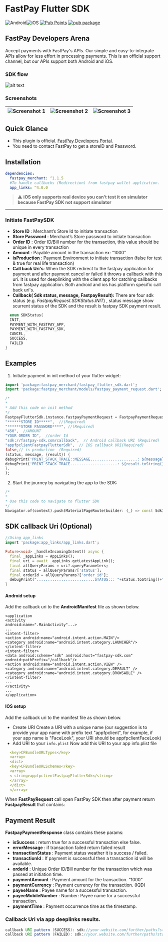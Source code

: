 

# FastPay Flutter SDK
![Android](https://img.shields.io/badge/Android-3DDC84?style=for-the-badge&logo=android&logoColor=white)![iOS](https://img.shields.io/badge/iOS-000000?style=for-the-badge&logo=ios&logoColor=white)
[![Pub Points](https://img.shields.io/pub/points/fastpay_merchant)](https://pub.dev/packages/fastpay_merchant/score) [![pub package](https://img.shields.io/pub/v/fastpay_merchant.svg)](https://pub.dev/packages/fastpay_merchant)

## FastPay Developers Arena

Accept payments with FastPay's APIs. Our simple and easy-to-integrate APIs allow for less effort in processing payments. This is an official support channel, but our APIs support both Android and iOS.

### SDK flow
![alt text](https://raw.githubusercontent.com/Fast-Solution-Inc/FastPay-Android-SDK/main/flow.png)

### Screenshots

| ![Screenshot 1](https://raw.githubusercontent.com/Fast-Solution-Inc/FastPay-Android-SDK/main/1.jpg?raw=true) | ![Screenshot 2](https://raw.githubusercontent.com/Fast-Solution-Inc/FastPay-Android-SDK/main/2.jpg?raw=true) | ![Screenshot 3](https://raw.githubusercontent.com/Fast-Solution-Inc/FastPay-Android-SDK/main/3.jpg?raw=true) |
| :---: | :---: | :---: |

## Quick Glance

- This plugin is official. [FastPay Developers Portal](https://developer.fast-pay.iq/).
- You need to contact FastPay to get a storeID and Password.

## Installation

```yaml
dependencies:
  fastpay_merchant: ^1.1.5
  #To handle callbacks (Redirection) from fastpay wallet application.
  app_links: ^4.0.0 
```

> :warning: **iOS only supports real device you can't test it on simulator because FastPay SDK not support simulator**

___

### Initiate FastPaySDK

- __Store ID__ : Merchant’s Store Id to initiate transaction
- __Store Password__ : Merchant’s Store password to initiate transaction
- __Order ID__ : Order ID/Bill number for the transaction, this value should be unique in every transaction
- __Amount__ : Payable amount in the transaction ex: “1000”
- __isProduction__ : Payment Environment to initiate transaction (false for test & true for real life transaction)
- __Call back Uri's__: When the SDK redirect to the fastpay application for payment and after payment cancel or failed it throws a callback with this uri. It is used for deeplinking with the client app for catching callbacks from fastpay application. Both android and ios has platform specific call back uri's.
- **Callback( Sdk status, message, FastpayResult):** There are four sdk status (e.g. *FastpayRequest.SDKStatus.INIT*) , status message show scurrent status of the SDK and the result is fastpay SDK payment result.

```dart 
  enum SDKStatus{
  INIT,
  PAYMENT_WITH_FASTPAY_APP,
  PAYMENT_WITH_FASTPAY_SDK,
  CANCEL,
  SUCCESS,
  FAILED
}
```

## Examples
1. Initiate payment in init method of your flutter widget:
```dart 
import 'package:fastpay_merchant/fastpay_flutter_sdk.dart';
import 'package:fastpay_merchant/models/fastpay_payment_request.dart';

/*  
* 
* Add this code on init method
*/
FastpayFlutterSdk.instance.fastpayPaymentRequest = FastpayPaymentRequest(
"******STORE ID*****",  //(Required)
"******STORE PASSWORD****", //(Required) 
"450",  //AMOUNT
"YOUR ORDER ID",  //order Id
"sdk://fastpay-sdk.com/callback",  // Android callback URI (Required)
"appfpclientFastpayFlutterSdk",  // IOS callback URI(Required)
false,// is production  (Required)
(status, message, {result}) {
debugPrint('PRINT_STACK_TRACE::MESSAGE.....................: ${message}');
debugPrint('PRINT_STACK_TRACE.....................: ${result.toString()}');
},
);
```
2. Start the journey by navigating the app to the SDK:
```dart 
/*  
* 
* Use this code to navigate to flutter SDK
*/
Navigator.of(context).push(MaterialPageRoute(builder: (_) => const SdkInitializeScreen()));
```

## SDK callback Uri (Optional)

```dart
//Using app_links
import 'package:app_links/app_links.dart';

Future<void> _handleIncomingIntent() async {
  final _appLinks = AppLinks();
  final uri = await _appLinks.getLatestAppLink();
  final allQueryParams = uri?.queryParameters;
  final status = allQueryParams?['status'];
  final orderId = allQueryParams?['order_id'];
  debugPrint("..........................STATUS::: "+status.toString()+", OrderId:::"+orderId.toString());
}
```

#### Android setup
Add the callback uri to the __AndroidManifest__ file as shown below.

```properties
<application
<activity
android:name=".MainActivity"...>
...
<intent-filter>
<action android:name="android.intent.action.MAIN"/>
<category android:name="android.intent.category.LAUNCHER"/>
</intent-filter>
<intent-filter>
<data android:scheme="sdk" android:host="fastpay-sdk.com" android:pathPrefix="/callback"/>
<action android:name="android.intent.action.VIEW" />
<category android:name="android.intent.category.DEFAULT" />
<category android:name="android.intent.category.BROWSABLE" />
</intent-filter>
...
</activity>
...
</application>
```

#### IOS setup
Add the callback uri to the manifest file as shown below.

- Create URI Create a URI with a unique name (our suggestion is to provide your app name with prefix text "appfpclient", for example, if your app name is "FaceLook", your URI should be appfpclientFaceLook)
- Add URI to your `info.plist` Now add this URI to your app info.plist file
```yaml
  <key>CFBundleURLTypes</key>
  <array>
  <dict>
  <key>CFBundleURLSchemes</key>
  <array>
  < string>appfpclientFastpayFlutterSdk</string>
  </array>
  </dict>
  </array>
```

When __FastPayRequest__ call open FastPay SDK then after payment return __FastpayResult__ that contains:

## Payment Result
__FastpayPaymentResponse__ class contains these params:
- __isSuccess__ : return true for a successful transaction else false.
- __errorMessage__ : if transaction failed return failed result
- __transactionStatus__ : Payment status weather it is success / failed.
- __transactionId__ : If payment is successful then a transaction id will be available.
- __orderId__ : Unique Order ID/Bill number for the transaction which was passed at initiation time.
- __paymentAmount__ : Payment amount for the transaction. “1000”
- __paymentCurrency__ : Payment currency for the transaction. (IQD)
- __payeeName__ : Payee name for a successful transaction.
- __payeeMobileNumber__ :  Number: Payee name for a successful transaction.
- __paymentTime__ : Payment occurrence time as the timestamp.

### Callback Uri via app deeplinks results.

```java
callback URI pattern (SUCCESS): sdk://your.website.com/further/paths?status=success&transaction_id=XXXX&order_id=XXXX&amount=XXX&currency=XXX&mobile_number=XXXXXX&time=XXXX&name=XXXX
callback URI pattern (FAILED): sdk://your.website.com/further/paths?status=failed&order_id=XXXXX
```